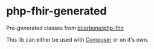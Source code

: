 # php-fhir-generated
Pre-generated classes from [dcarbone/php-fhir](https://github.com/dcarbone/php-fhir)

This lib can either be used with [Composer](https://getcomposer.org) or on it's own.

